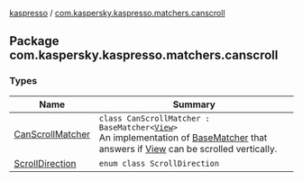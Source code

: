 [kaspresso](../index.md) / [com.kaspersky.kaspresso.matchers.canscroll](./index.md)

## Package com.kaspersky.kaspresso.matchers.canscroll

### Types

| Name | Summary |
|---|---|
| [CanScrollMatcher](-can-scroll-matcher/index.md) | `class CanScrollMatcher : BaseMatcher<`[`View`](https://developer.android.com/reference/android/view/View.html)`>`<br>An implementation of [BaseMatcher](#) that answers if [View](https://developer.android.com/reference/android/view/View.html) can be scrolled vertically. |
| [ScrollDirection](-scroll-direction/index.md) | `enum class ScrollDirection` |
